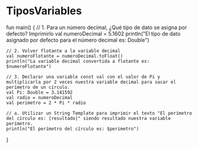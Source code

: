 # TiposVariables

fun main() {
    // 1. Para un número decimal, ¿Qué tipo de dato se asigna por defecto? Imprimirlo
    val numeroDecimal = 5.1602
    println("El tipo de dato asignado por defecto para el número decimal es: Double")

    // 2. Volver flotante a la variable decimal
    val numeroFlotante = numeroDecimal.toFloat()
    println("La variable decimal convertida a flotante es: $numeroFlotante")

    // 3. Declarar una variable const val con el valor de Pi y multiplicarla por 2 veces nuestra variable decimal para sacar el perímetro de un círculo.
    val Pi: Double = 3.141592
    val radio = numeroDecimal
    val perimetro = 2 * Pi * radio

    // a. Utilizar un String Template para imprimir el texto "El perímetro del círculo es: [resultado]" siendo resultado nuestra variable perímetro.
    println("El perímetro del círculo es: $perimetro")
}

